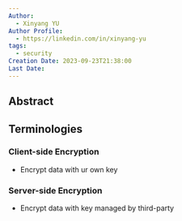 ```yaml
---
Author:
  - Xinyang YU
Author Profile:
  - https://linkedin.com/in/xinyang-yu
tags:
  - security
Creation Date: 2023-09-23T21:38:00
Last Date:
---
```

## Abstract


## Terminologies 
### Client-side Encryption
- Encrypt data with ur own key


### Server-side Encryption
- Encrypt data with key managed by third-party